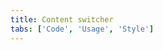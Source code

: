 ```yaml
---
title: Content switcher
tabs: ['Code', 'Usage', 'Style']
---
```



<component 
    name="Content switcher"
    component="content-switcher" 
    variation="content-switcher"
    experimental="true"
    >
</component>
<component 
    name="Content switcher with icon" 
    component="content-switcher" 
    variation="content-switcher--with-icon"
    experimental="true"
    >
</component>
<component-docs component="content-switcher" experimental="true"></component-docs>
